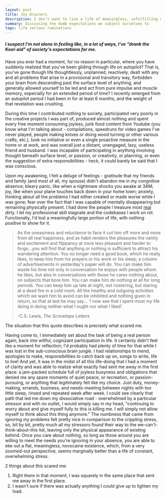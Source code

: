 ```yaml
---
layout: post
title: Joy Drainers
description: I don't want to live a life of meaningless, unfulfilling obligations
summary: Discussing the dumb expectations we subject ourselves to
tags: life serious ruminations
---
```


##### I suspect I'm not alone in feeling like, in a lot of ways, I've "drank the Kool-aid" of society's expectations for me.

Have you ever had a moment, for no reason in particular, where you have suddenly realized that you've been gliding through life on autopilot? That is, you've gone though life thoughtlessly, unplanned, reactively, dealt with any and all problems that arise in a provisional and transitory way, forbidden your brain from descending past the surface level of anything, and generally allowed yourself to be led and act from pure impulse and muscle memory, especially for an extended period of time? I recently emerged from an autopilot period I had been in for at least 6 months, and the weight of that revelation was crushing.

During this time I contributed nothing to society, participated very poorly in the creative projects I was part of, produced almost nothing and spent every free moment consuming joyless, junk food content from Youtube (you know what I'm talking about - compilations, speedruns for video games I've never played, people making knives or doing wood turning or other various crafts, etc.), took  no initiative or even a  single proactive measure in the home or at work, and was overall just a distant, unengaged,  lazy,  useless friend and husband. I was incapable of  participating in anything involving thought beneath surface level, or passion, or creativity, or planning, or even the suggestion of extra responsibilities - heck, it  could barely be said that I was conscious. 

Upon my awakening, I felt a deluge of feelings -  gratitude that my friends and family (and most of all, my spouse) didn't abandon me in my congnitive absence; bleary panic, like when a nightmare shocks you awake at 3AM;  joy, like when your plane touches back down in your home town; anxiety, thinking about all the problems I had either created or made worse while I was gone; fear over the fact that I was capable of mentally disappearing but remaining physically present. I had done the people I treasure  most <u>real</u> dirty. I let my professional skill stagnate and the codebases I work on rot. Functionally, I'd  lost a meaningfully large portion of life, with nothing positive to show for it.

> As the uneasiness and reluctance to face it cut him off more and more from all real happiness, and as habit renders the pleasures the vanity and excitement and flippancy at 
> once less pleasant and harder to forgo...you will find that anything or nothing is sufficient to attract his wandering attention. You no longer need a good book, which he 
> really likes, to keep him from his prayers or his work or his sleep; a column of advertisements in yesterday's paper will do. You can make him waste his time not only in 
> conversation he enjoys with people whom he likes, but also in conversations with those he cares nothing about, on subjects that bore him. You can make him do nothing at all 
> for long periods. You can keep him up late at night, not roistering, but staring at a dead fire in a cold room. All the healthy and outgoing activities which we want him to 
> avoid can be inhibited and nothing given in return, so that at last he may say... 'I now see that I spent most my life doing in doing neither what I ought nor what I liked'.
>
> -C.S. Lewis, *The Screwtape Letters*

The situation that this quote describes is precisely what scared me.

Having come to, I immediately set about the task of being a real person again, back into willful, cognizant participation in life. It certainly didn't feel like a moment for reflection; I'd probably had plenty of  time for that while I was lost in the sub-conscious  brain jungle. I had  relationships to mend, apologies to make, responsibilities to  catch back up on, songs to  write, life to live! And yet,  it was  in the midst  of all this life-doing that I had a moment of clarity and was able to realize what exactly had sent me away in the first place: a jam-packed schedule full of joyless busyness and obligations that denied me any spare moments of quiet peace, or  recreation, or passion-pursuing, or anything that legitimately felt like my choice. Just duty, money-making, errands, business, and needs-meeting between nights with too little sleep, rinsed and repeated week after week. I could  see clearly that path that led me down my dissociative road - overwhelmed by a particular stressor and with no outlet, I would simply say in my head, "continuing to worry about and give myself fully to this is killing me. I will simply not allow myself to think about  this thing anymore." The numbness that came from ignoring  my problems felt pretty nice in comparison to the crippling stress, so, bit by bit, pretty much  all my stressors found their way to the we-can't-think-about-this list, leaving only the physical appearance of existing behind. Once you care about nothing, so long as those around you  are willing to meet the needs you're ignoring in your  absence, you are able to eke out a flat, meaningless, novocaine existence, which, from a very zoomed-out perspective, seems marginally better than a life of constant, overwhelming stress. 

2 things about this scared me: 
1. Right there in that moment, I was squarely in the same place that sent me away in the first place.
2. I wasn't sure if there was actually anything I could give up to lighten my load.